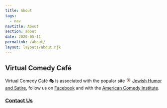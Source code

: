 ```yaml
---
title: About
tags:
  - nav
navtitle: About
section: about
date: 2020-05-11
permalink: /about/
layout: layouts/about.njk
---
```

## Virtual Comedy Café
Virtual Comedy Café 🎭 is associated with the popular site ![Jewish Humor and Satire logo](/static/images/jewish-humor-satire-logo-16x16.png) [Jewish Humor and Satire](http://jewishhumorandsatire.com), follow us on [Facebook](https://www.facebook.com/jewhumorsatire) and with the [American Comedy Institute](https://www.facebook.com/AmericanComedyInstitute/).

### [Contact Us](/contact/) 
